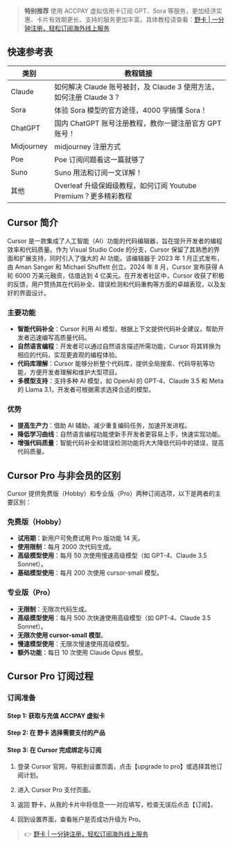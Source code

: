> **特别推荐** 使用 ACCPAY 虚拟信用卡订阅 GPT、Sora 等服务，更加经济实惠、卡片有效期更长、支持的服务更加丰富。具体教程请查看：[野卡 | 一分钟注册，轻松订阅海外线上服务](https://bit.ly/bewildcard)

## 快速参考表

| 类别        | 教程链接                                                      |
| ----------- | ------------------------------------------------------------ |
| Claude      | 如何解决 Claude 账号被封，及 Claude 3 使用方法，如何注册 Claude 3？ |
| Sora        | 体验 Sora 模型的官方途径，4000 字搞懂 Sora！                  |
| ChatGPT     | 国内 ChatGPT 账号注册教程，教你一键注册官方 GPT 账号！       |
| Midjourney  | midjourney 注册方式                                          |
| Poe         | Poe 订阅问题看这一篇就够了                                  |
| Suno        | Suno 用法和订阅一文详解！                                   |
| 其他        | Overleaf 升级保姆级教程，如何订阅 Youtube Premium？更多精彩教程      |

## Cursor 简介

Cursor 是一款集成了人工智能（AI）功能的代码编辑器，旨在提升开发者的编程效率和代码质量。作为 Visual Studio Code 的分支，Cursor 保留了其熟悉的界面和扩展支持，同时引入了强大的 AI 功能。该编辑器于 2023 年 1 月正式发布，由 Aman Sanger 和 Michael Shuffett 创立。2024 年 8 月，Cursor 宣布获得 A 轮 6000 万美元融资，估值达到 4 亿美元。在开发者社区中，Cursor 收获了积极的反馈，用户赞扬其在代码补全、错误检测和代码重构等方面的卓越表现，以及友好的界面设计。

### 主要功能

- **智能代码补全**：Cursor 利用 AI 模型，根据上下文提供代码补全建议，帮助开发者迅速编写高质量代码。
- **自然语言编程**：开发者可以通过自然语言描述所需功能，Cursor 将其转换为相应的代码，实现更直观的编程体验。
- **代码库理解**：Cursor 能够分析整个代码库，提供全局搜索、代码导航等功能，方便开发者理解和维护大型项目。
- **多模型支持**：支持多种 AI 模型，如 OpenAI 的 GPT-4、Claude 3.5 和 Meta 的 Llama 3.1，开发者可根据需求选择合适的模型。

### 优势

- **提高生产力**：借助 AI 辅助，减少重复编码任务，加速开发进程。
- **降低学习曲线**：自然语言编程功能使新手开发者更容易上手，快速实现功能。
- **增强代码质量**：智能代码补全和错误检测功能将大大降低代码中的错误，提高代码质量。

## Cursor Pro 与非会员的区别

Cursor 提供免费版（Hobby）和专业版（Pro）两种订阅选项，以下是两者的主要区别：

### 免费版（Hobby）

- **试用期**：新用户可免费试用 Pro 版功能 14 天。
- **使用限制**：每月 2000 次代码生成。
- **高级模型使用**：每月 50 次使用慢速高级模型（如 GPT-4、Claude 3.5 Sonnet）。
- **基础模型使用**：每月 200 次使用 cursor-small 模型。

### 专业版（Pro）

- **无限制**：无限次代码生成。
- **高级模型使用**：每月 500 次快速使用高级模型（如 GPT-4、Claude 3.5 Sonnet）。
- **无限次使用 cursor-small 模型**。
- **慢速模型使用**：无限次慢速使用高级模型。
- **额外功能**：每日 10 次使用 Claude Opus 模型。

## Cursor Pro 订阅过程

### 订阅准备

#### Step 1: 获取与充值 ACCPAY 虚拟卡

#### Step 2: 在 野卡 选择需要支付的产品

#### Step 3: 在 Cursor 完成绑定与订阅

1. 登录 Cursor 官网，导航到设置页面，点击【upgrade to pro】或选择其他订阅计划。

2. 进入 Cursor Pro 支付页面。

3. 返回 野卡，从我的卡片中将信息一一对应填写，检查无误后点击【订阅】。

4. 回到设置界面，查看账户是否成功升级为 Pro。

> 👉 [野卡 | 一分钟注册，轻松订阅海外线上服务](https://bit.ly/bewildcard)